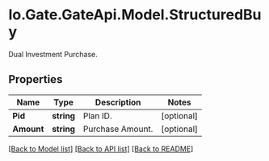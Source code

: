 
# Io.Gate.GateApi.Model.StructuredBuy

Dual Investment Purchase.

## Properties

Name | Type | Description | Notes
------------ | ------------- | ------------- | -------------
**Pid** | **string** | Plan ID. | [optional] 
**Amount** | **string** | Purchase Amount. | [optional] 

[[Back to Model list]](../README.md#documentation-for-models)
[[Back to API list]](../README.md#documentation-for-api-endpoints)
[[Back to README]](../README.md)
